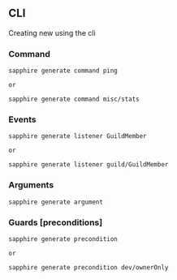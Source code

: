 ## CLI

Creating new <thing> using the cli

### Command

```
sapphire generate command ping

or

sapphire generate command misc/stats

```

### Events

```
sapphire generate listener GuildMember

or

sapphire generate listener guild/GuildMember
```

### Arguments

```
sapphire generate argument
```

### Guards [preconditions]

```
sapphire generate precondition

or

sapphire generate precondition dev/ownerOnly
```
